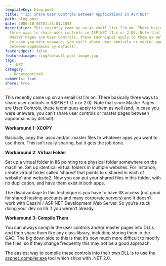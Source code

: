 ```yaml
---
templateKey: blog-post
title: "Tip: Share User Controls Between Applications in ASP.NET"
path: blog-post
date: 2006-10-05T01:45:01.184Z
description: This recently came up on an email list I’m on. There basically
  three ways to share user controls in ASP.NET (1.x or 2.0). Note that since
  Master Pages are User Controls, these techniques apply to them as well (and,
  in case you were unaware, you can’t share user controls or master pages
  between appdomains by default).
featuredpost: false
featuredimage: /img/default-post-image.jpg
tags:
  - .NET
category:
  - Uncategorized
comments: true
share: true
---
```

<!--StartFragment-->

This recently came up on an email list I’m on. There basically three ways to share user controls in ASP.NET (1.x or 2.0). Note that since Master Pages are User Controls, these techniques apply to them as well (and, in case you were unaware, you can’t share user controls or master pages between appdomains by default).

**Workaround 1: XCOPY**

Basically, copy the .ascx and/or .master files to whatever apps you want to use them. This isn’t really sharing, but it gets the job done.

**Workaround 2: Virtual Folder**

Set up a virtual folder in IIS pointing to a physical folder somewhere on the machine. Set up identical virtual folders in multiple websites. For instance, create virtual folder called ‘shared’ that points to c:shared in each of website1 and website2. Now you can put your shared files in this folder, with no duplication, and have them exist in both apps.

The disadvantage to this technique is you have to have IIS access (not good for shared hosting accounts and many corporate servers) and it doesn’t work with Cassini / ASP.NET Development Web Server. So you’re stuck doing your dev on IIS if you weren’t already.

**Workaround 3: Compile Them**

You can always compile the user controls and/or master pages into DLLs and then share them like any class library, including storing them in the GAC. The big down side to this is that it’s now much more difficult to modify the files, so if they change frequently this may not be a good approach.

The easiest way to compile these controls into their own DLL is to use the [aspnet_compiler.exe](http://msdn2.microsoft.com/en-us/library/ms229863.aspx) tool which ships with .NET 2.0.

<!--EndFragment-->